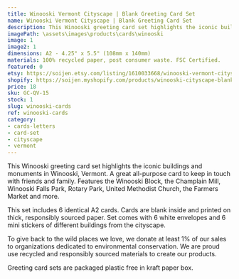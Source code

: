 ```yaml
---
title: Winooski Vermont Cityscape | Blank Greeting Card Set
name: Winooski Vermont Cityscape | Blank Greeting Card Set
description: This Winooski greeting card set highlights the iconic buildings and monuments in Winooski, Vermont. A great all-purpose card to keep in touch with friends and family. Features the Winooski Block, the Champlain Mill, Winooski Falls Park, Rotary Park, United Methodist Church, the Farmers Market and more. Made in USA.
imagePath: \assets\images\products\cards\winooski
image: 1
image2: 1
dimensions: A2 - 4.25" x 5.5" (108mm x 140mm)
materials: 100% recycled paper, post consumer waste. FSC Certified.
featured: 0
etsy: https://soijen.etsy.com/listing/1610033668/winooski-vermont-cityscape-blank-note
shopify: https://soijen.myshopify.com/products/winooski-cityscape-blank-greeting-card-set
price: 18
sku: GC-QV-15
stock: 1
slug: winooski-cards
ref: winooski-cards
category:
- cards-letters
- card-set
- cityscape
- vermont
---
```

This Winooski greeting card set highlights the iconic buildings and monuments in Winooski, Vermont. A great all-purpose card to keep in touch with friends and family. Features the Winooski Block, the Champlain Mill, Winooski Falls Park, Rotary Park, United Methodist Church, the Farmers Market and more.

This set includes 6 identical A2 cards. Cards are blank inside and printed on thick, responsibly sourced paper. Set comes with 6 white envelopes and 6 mini stickers of different buildings from the cityscape.

To give back to the wild places we love, we donate at least 1% of our sales to organizations dedicated to environmental conservation. We are proud use recycled and responsibly sourced materials to create our products.

Greeting card sets are packaged plastic free in kraft paper box.